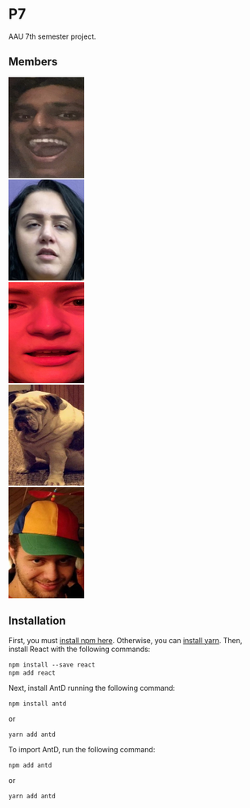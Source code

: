 # P7
AAU 7th semester project.

## Members

<div class="row">
  <div class="column">
    <img src="images/readme/Abi.jpg" width="150" height="200">
  </div>
  <div class="column">
    <img src="images/readme/Melni.jpg" width="150" height="200">
  </div>
  <div class="column">
    <img src="images/readme/Elsebed.jpg" width="150" height="200">
  </div>
  <div class="column">
    <img src="images/readme/doggo.png" width="150" height="200">
  </div>
  <div class="column">
    <img src="images/readme/TG.jpg" width="150" height="220">
  </div>
</div>

## Installation

First, you must [install npm here](https://www.npmjs.com/get-npm). Otherwise, you can [install yarn](https://classic.yarnpkg.com/en/docs/install/#windows-stable). Then, install React with the following commands:

```
npm install --save react
npm add react
```

Next, install AntD running the following command:

```
npm install antd
```

or

```
yarn add antd
```

To import AntD, run the following command:

```
npm add antd
```

or

```
yarn add antd
```
